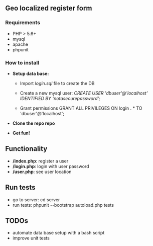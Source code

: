 ## Geo localized register form

### Requirements
  - PHP > 5.6+
  - mysql
  - apache
  - phpunit

### How to install

  - **Setup data base:**

    - Import *login.sql* file to create the DB

    - Create a new mysql user: *CREATE USER 'dbuser'@'localhost' IDENTIFIED BY 'notasecurepassword';*

    - Grant permissions GRANT ALL PRIVILEGES ON login . * TO 'dbuser'@'localhost';

  - **Clone the repo repo**
  - **Get fun!**

## Functionality

  - **/index.php**: register a user
  - **/login.php**: login with user password
  - **/user.php**: see user location

## Run tests
  - go to server: cd server
  - run tests: phpunit --bootstrap autoload.php tests

## TODOs
  - automate data base setup with a bash script
  - improve unit tests